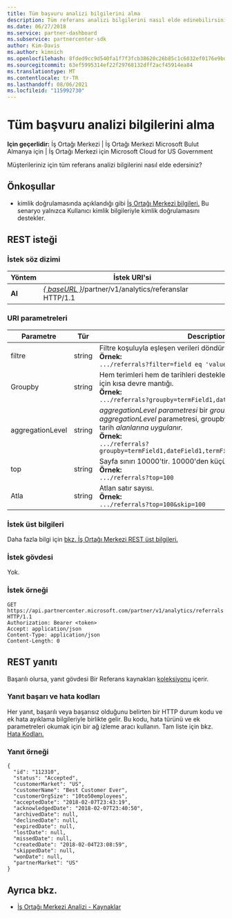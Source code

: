 ```yaml
---
title: Tüm başvuru analizi bilgilerini alma
description: Tüm referans analizi bilgilerini nasıl elde edinebilirsiniz?
ms.date: 06/27/2018
ms.service: partner-dashboard
ms.subservice: partnercenter-sdk
author: Kim-Davis
ms.author: kimnich
ms.openlocfilehash: 8fded9cc9d540fa1f7f3fcb38620c26b85c1c6032ef0176e9bd043943a425f65
ms.sourcegitcommit: 63ef5995314ef22f29768132dff2acf45914ea84
ms.translationtype: MT
ms.contentlocale: tr-TR
ms.lasthandoff: 08/06/2021
ms.locfileid: "115992730"
---
```

# <a name="get-all-referrals-analytics-information"></a>Tüm başvuru analizi bilgilerini alma

**Için geçerlidir:** İş Ortağı Merkezi | İş Ortağı Merkezi Microsoft Bulut Almanya için | İş Ortağı Merkezi için Microsoft Cloud for US Government

Müşterileriniz için tüm referans analizi bilgilerini nasıl elde edersiniz?

## <a name="prerequisites"></a>Önkoşullar

- kimlik doğrulamasında açıklandığı gibi [İş Ortağı Merkezi bilgileri.](partner-center-authentication.md) Bu senaryo yalnızca Kullanıcı kimlik bilgileriyle kimlik doğrulamasını destekler.

## <a name="rest-request"></a>REST isteği

### <a name="request-syntax"></a>İstek söz dizimi

| Yöntem  | İstek URI'si |
|---------|-------------|
| **Al** | [*\{ baseURL \}*](partner-center-rest-urls.md)/partner/v1/analytics/referanslar HTTP/1.1 |

### <a name="uri-parameters"></a>URI parametreleri

| Parametre | Tür | Description |
|-----------|------|-------------|
| filtre | string | Filtre koşuluyla eşleşen verileri döndürür.</br> **Örnek:**</br>  `.../referrals?filter=field eq 'value'` |
| Groupby | string | Hem terimleri hem de tarihleri destekler. Demet sayısını sınırlamak için kısa devre mantığı.</br> **Örnek:**</br>  `.../referrals?groupby=termField1,dateField1,termField2` |
| aggregationLevel | string | *aggregationLevel parametresi* bir *groupby gerektirir.* *aggregationLevel* parametresi, groupby içinde mevcut olan tüm tarih *alanlarına uygulanır.*</br> **Örnek:**</br> `.../referrals?groupby=termField1,dateField1,termField2&aggregationLevel=day` |
| top | string | Sayfa sınırı 10000'tir. 10000'den küçük herhangi bir değeri alır.</br> **Örnek:**</br> `.../referrals?top=100`</br> |
| Atla | string | Atlan satır sayısı.</br> **Örnek:**</br>  `.../referrals?top=100&skip=100` |

### <a name="request-headers"></a>İstek üst bilgileri

Daha fazla bilgi için [bkz. İş Ortağı Merkezi REST üst bilgileri.](headers.md)

### <a name="request-body"></a>İstek gövdesi

Yok.

### <a name="request-example"></a>İstek örneği

```http
GET https://api.partnercenter.microsoft.com/partner/v1/analytics/referrals HTTP/1.1
Authorization: Bearer <token>
Accept: application/json
Content-Type: application/json
Content-Length: 0
```

## <a name="rest-response"></a>REST yanıtı

Başarılı olursa, yanıt gövdesi Bir Referans kaynakları [koleksiyonu](partner-center-analytics-resources.md#referrals-resource) içerir.

### <a name="response-success-and-error-codes"></a>Yanıt başarı ve hata kodları

Her yanıt, başarılı veya başarısız olduğunu belirten bir HTTP durum kodu ve ek hata ayıklama bilgileriyle birlikte gelir. Bu kodu, hata türünü ve ek parametreleri okumak için bir ağ izleme aracı kullanın. Tam liste için bkz. [Hata Kodları.](error-codes.md)

### <a name="response-example"></a>Yanıt örneği

```http
{
  "id": "112310",
  "status": "Accepted",
  "customerMarket": "US",
  "customerName": "Best Customer Ever",
  "customerOrgSize": "10to50employees",
  "acceptedDate": "2018-02-07T23:43:19",
  "acknowledgedDate": "2018-02-07T23:40:50",
  "archivedDate": null,
  "declinedDate": null,
  "expiredDate": null,
  "lostDate": null,
  "missedDate": null,
  "createdDate": "2018-02-04T23:08:59",
  "skippedDate": null,
  "wonDate": null,
  "partnerMarket": "US"
}
```

## <a name="see-also"></a>Ayrıca bkz.

- [İş Ortağı Merkezi Analizi - Kaynaklar](partner-center-analytics-resources.md)
